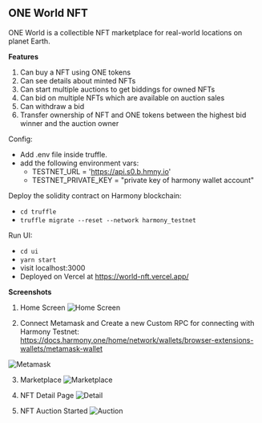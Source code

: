 ## ONE World NFT
ONE World is a collectible NFT marketplace for real-world locations on planet Earth.

**Features**
1. Can buy a NFT using ONE tokens
2. Can see details about minted NFTs
3. Can start multiple auctions to get biddings for owned NFTs
4. Can bid on multiple NFTs which are available on auction sales
5. Can withdraw a bid
6. Transfer ownership of NFT and ONE tokens between the highest bid winner and the auction owner

Config:
* Add .env file inside truffle.
* add the following environment vars:
  * TESTNET_URL = 'https://api.s0.b.hmny.io'
  * TESTNET_PRIVATE_KEY = "private key of harmony wallet account"

Deploy the solidity contract on Harmony blockchain:
* `cd truffle`
* `truffle migrate --reset --network harmony_testnet`

Run UI:
* `cd ui`
* `yarn start`
* visit localhost:3000
* Deployed on Vercel at https://world-nft.vercel.app/

**Screenshots**

1. Home Screen
![Home Screen](https://github.com/swapp1990/WorldNFT/blob/master/screenshot/nft1.JPG?raw=true)

2. Connect Metamask and Create a new Custom RPC for connecting with Harmony Testnet:
https://docs.harmony.one/home/network/wallets/browser-extensions-wallets/metamask-wallet

![Metamask](https://github.com/swapp1990/WorldNFT/blob/master/screenshot/nft2.JPG?raw=true)

3. Marketplace
![Marketplace](https://github.com/swapp1990/WorldNFT/blob/master/screenshot/nft3.JPG?raw=true)

4. NFT Detail Page
![Detail](https://github.com/swapp1990/WorldNFT/blob/master/screenshot/nft4.JPG?raw=true)

5. NFT Auction Started
![Auction](https://github.com/swapp1990/WorldNFT/blob/master/screenshot/nft5.JPG?raw=true)



